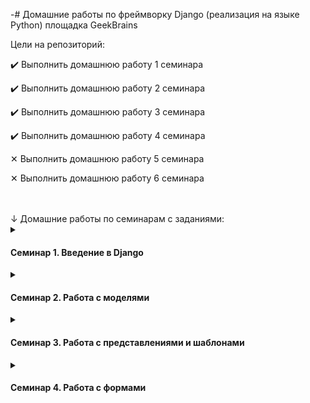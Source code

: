 -# Домашние работы по фреймворку Django (реализация на языке Python) площадка GeekBrains

<summary>Цели на репозиторий:</summary>
<p>

✔️ Выполнить домашнюю работу 1 семинара
  
✔️ Выполнить домашнюю работу 2 семинара

✔️ Выполнить домашнюю работу 3 семинара
  
✔️ Выполнить домашнюю работу 4 семинара

✕ Выполнить домашнюю работу 5 семинара

✕ Выполнить домашнюю работу 6 семинара

</p>

<br>
<br>
↓ Домашние работы по семинарам с заданиями:

<details><summary><h4>Семинар 1. Введение в Django</h4></summary>

✔️ Создайте пару представлений в вашем первом приложении:

- главная
- о себе

✔️ Внутри каждого представления должна быть переменная html — многострочный текст с HTML-вёрсткой и данными о вашем первом Django-сайте и о вас.

✔️ Сохраняйте в логи данные о посещении страниц.

</details>

<details><summary><h4>Семинар 2. Работа с моделями</h4></summary>

✔️ Создайте три модели Django: клиент, товар и заказ.

Клиент может иметь несколько заказов. Заказ может содержать несколько товаров. Товар может входить в несколько заказов.

Поля модели «Клиент»:
— имя клиента
— электронная почта клиента
— номер телефона клиента
— адрес клиента
— дата регистрации клиента

Поля модели «Товар»:
— название товара
— описание товара
— цена товара
— количество товара
— дата добавления товара

Поля модели «Заказ»:
— связь с моделью «Клиент», указывает на клиента, сделавшего заказ
— связь с моделью «Товар», указывает на товары, входящие в заказ
— общая сумма заказа
— дата оформления заказа

✔️ Допишите несколько функций CRUD для работы с моделями по желанию.

</details>

<details><summary><h4>Семинар 3. Работа с представлениями и шаблонами</h4></summary>

✔️ Создайте шаблон, который выводит список заказанных клиентом товаров из всех его заказов с сортировкой по времени:

- за последние 7 дней (неделю)
- за последние 30 дней (месяц)
- за последние 365 дней (год)

Товары в списке не должны повторятся.

</details>

<details><summary><h4>Семинар 4. Работа с формами</h4></summary>

✔️ Измените модель продукта, добавьте поле для хранения фотографии продукта.

✔️ Создайте форму, которая позволит сохранять фото.

</details>